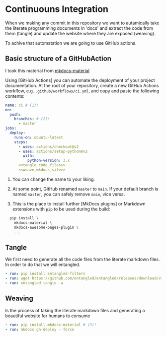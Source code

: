 # Continuouns Integration

When we making any commit in this repository we want to autamically take the literate programming documents in 'docs' and extract the code from them (tangle) and update the website where they are exposed (weaving).

To achive that automatation we are going to use GitHub actions.

## Basic structure of a GitHubAction

I took  this material from [mkdocs-material](https://squidfunk.github.io/mkdocs-material/publishing-your-site/#github-pages)

Using [GitHub Actions] you can automate the deployment of your project
documentation. At the root of your repository, create a new GitHub Actions
workflow, e.g. `.github/workflows/ci.yml`, and copy and paste the following
contents:

```yaml title="file://.github/workflows/ci.yml"
name: ci # (1)!
on:
  push:
    branches: # (2)!
      - master
jobs:
  deploy:
    runs-on: ubuntu-latest
    steps:
      - uses: actions/checkout@v2
      - uses: actions/setup-python@v2
        with:
          python-version: 3.x
      <<tangle_code_files>>
      <<weave_mkdocs_site>>

```

1.  You can change the name to your liking. 

2.  At some point, GitHub renamed `master` to `main`. If your default branch
        is named `master`, you can safely remove `main`, vice versa.

3.  This is the place to install further [MkDocs plugins] or Markdown extensions with `pip` to be used during the build:

``` sh
  pip install \
    mkdocs-material \
    mkdocs-awesome-pages-plugin \
    ...
```

## Tangle

We first need to generate all the code files from the literate markdown files. In order to do that we will entangled.

```yaml title="#tangle_code_files"
- run: pip install entangled-filters
- run: wget https://github.com/entangled/entangled/releases/download/v1.2.4/entangled-1.2.4-x86_64-GNU-Linux.tar.xz && tar --extract --file entangled-1.2.4-x86_64-GNU-Linux.tar.xz && sudo cp -r ./entangled-1.2.4/* /usr/local/
- run: entangled tangle -a
```

## Weaving
Is the process of taking the literate markdown files and generating a beautiful website for humans to consume
 
```yaml title="#weave_mkdocs_site"
- run: pip install mkdocs-material # (3)!
- run: mkdocs gh-deploy --force
```
